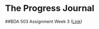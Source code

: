 # The Progress Journal

##BDA 503 Assignment Week 3 
([Link](https://github.com/MEF-BDA503/pj18-gokceezeroglu/blob/master/week3.html))
